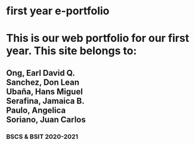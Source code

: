 # first year e-portfolio
<h1> This is our web portfolio for our first year. This site belongs to: </h1>
<h2> Ong, Earl David Q.<br>
 Sanchez, Don Lean<br>
Ubaña, Hans Miguel <br>
Serafina, Jamaica B. <br>
Paulo, Angelica<br>
Soriano, Juan Carlos <br>
<h3> BSCS & BSIT 2020-2021</h3> <br>
